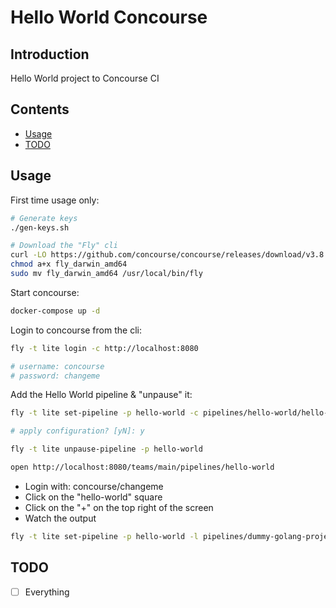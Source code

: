 # Hello World Concourse

## Introduction

Hello World project to Concourse CI

## Contents

- [Usage](#usage)
- [TODO](#todo)

## Usage

First time usage only:

```bash
# Generate keys
./gen-keys.sh

# Download the "Fly" cli
curl -LO https://github.com/concourse/concourse/releases/download/v3.8.0/fly_darwin_amd64
chmod a+x fly_darwin_amd64
sudo mv fly_darwin_amd64 /usr/local/bin/fly
```

Start concourse:

```bash
docker-compose up -d
```

Login to concourse from the cli:

```bash
fly -t lite login -c http://localhost:8080

# username: concourse
# password: changeme
```

Add the Hello World pipeline & "unpause" it:

```bash
fly -t lite set-pipeline -p hello-world -c pipelines/hello-world/hello-world.yml

# apply configuration? [yN]: y

fly -t lite unpause-pipeline -p hello-world

open http://localhost:8080/teams/main/pipelines/hello-world
```

- Login with: concourse/changeme
- Click on the "hello-world" square
- Click on the "+" on the top right of the screen
- Watch the output

```bash
fly -t lite set-pipeline -p hello-world -l pipelines/dummy-golang-project/creds.yml -c pipelines/dummy-golang-project/dummy-golang-project.yml
```

## TODO

- [ ] Everything
